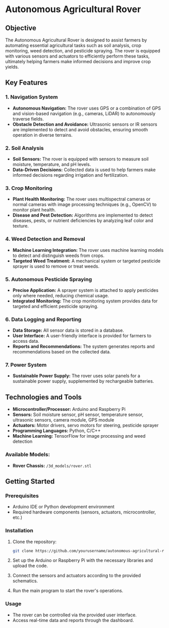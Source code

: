 # Autonomous Agricultural Rover


## Objective
The Autonomous Agricultural Rover is designed to assist farmers by automating essential agricultural tasks such as soil analysis, crop monitoring, weed detection, and pesticide spraying. The rover is equipped with various sensors and actuators to efficiently perform these tasks, ultimately helping farmers make informed decisions and improve crop yields.

## Key Features

### 1. Navigation System
- **Autonomous Navigation:** The rover uses GPS or a combination of GPS and vision-based navigation (e.g., cameras, LiDAR) to autonomously traverse fields.
- **Obstacle Detection and Avoidance:** Ultrasonic sensors or IR sensors are implemented to detect and avoid obstacles, ensuring smooth operation in diverse terrains.

### 2. Soil Analysis
- **Soil Sensors:** The rover is equipped with sensors to measure soil moisture, temperature, and pH levels.
- **Data-Driven Decisions:** Collected data is used to help farmers make informed decisions regarding irrigation and fertilization.

### 3. Crop Monitoring
- **Plant Health Monitoring:** The rover uses multispectral cameras or normal cameras with image processing techniques (e.g., OpenCV) to monitor plant health.
- **Disease and Pest Detection:** Algorithms are implemented to detect diseases, pests, or nutrient deficiencies by analyzing leaf color and texture.

### 4. Weed Detection and Removal
- **Machine Learning Integration:** The rover uses machine learning models to detect and distinguish weeds from crops.
- **Targeted Weed Treatment:** A mechanical system or targeted pesticide sprayer is used to remove or treat weeds.

### 5. Autonomous Pesticide Spraying
- **Precise Application:** A sprayer system is attached to apply pesticides only where needed, reducing chemical usage.
- **Integrated Monitoring:** The crop monitoring system provides data for targeted and efficient pesticide spraying.

### 6. Data Logging and Reporting
- **Data Storage:** All sensor data is stored in a database.
- **User Interface:** A user-friendly interface is provided for farmers to access data.
- **Reports and Recommendations:** The system generates reports and recommendations based on the collected data.

### 7. Power System
- **Sustainable Power Supply:** The rover uses solar panels for a sustainable power supply, supplemented by rechargeable batteries.

## Technologies and Tools
- **Microcontroller/Processor:** Arduino and Raspberry Pi
- **Sensors:** Soil moisture sensor, pH sensor, temperature sensor, ultrasonic sensors, camera module, GPS module
- **Actuators:** Motor drivers, servo motors for steering, pesticide sprayer
- **Programming Languages:** Python, C/C++
- **Machine Learning:** TensorFlow for image processing and weed detection



### Available Models:
- **Rover Chassis:** `/3d_models/rover.stl`
## Getting Started

### Prerequisites
- Arduino IDE or Python development environment
- Required hardware components (sensors, actuators, microcontroller, etc.)

### Installation
1. Clone the repository:
   ```bash
   git clone https://github.com/yourusername/autonomous-agricultural-rover.git
   ```
2. Set up the Arduino or Raspberry Pi with the necessary libraries and upload the code.

3. Connect the sensors and actuators according to the provided schematics.

4. Run the main program to start the rover's operations.

### Usage
- The rover can be controlled via the provided user interface.
- Access real-time data and reports through the dashboard.

